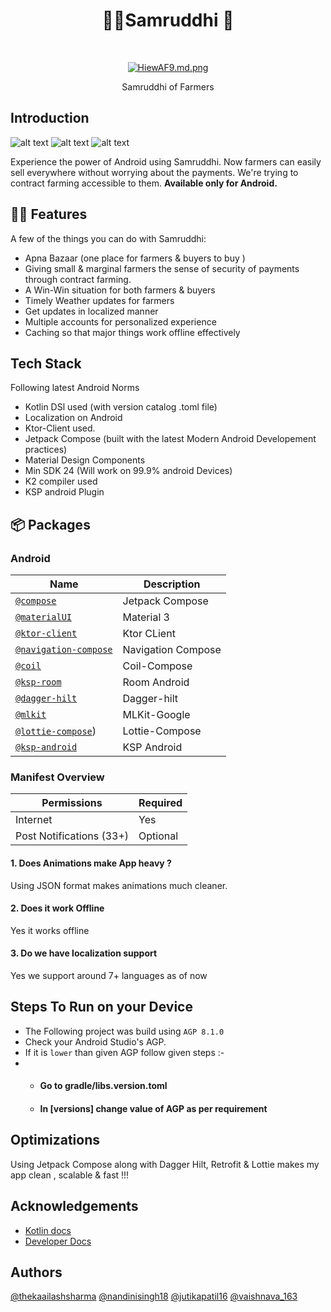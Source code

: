 
<h1 align="center">  📲✨Samruddhi  🚀 </h1> <br>
<p align="center">
  <a href="https://firebasestorage.googleapis.com/v0/b/samruddhi-d0846.appspot.com/o/WhatsApp%20Image%202023-08-24%20at%2010.27.19%20AM.jpeg?alt=media&token=5cd92957-4cec-4c26-9b70-8c3ea8e6ab20">
    <img src="https://firebasestorage.googleapis.com/v0/b/samruddhi-d0846.appspot.com/o/WhatsApp%20Image%202023-08-24%20at%2010.27.19%20AM.jpeg?alt=media&token=5cd92957-4cec-4c26-9b70-8c3ea8e6ab20" alt="HiewAF9.md.png" border="0">
  </a>



<p align="center">
  Samruddhi of Farmers
</p>


## Introduction
![alt text](https://img.shields.io/badge/Kotlin-FFFFFF?style=for-the-badge&logo=Kotlin) 
![alt text](https://img.shields.io/badge/Firebase-FFFFFF?style=for-the-badge&logo=Firebase) 
![alt text](https://img.shields.io/badge/JetpackCompose-FFFFFF?style=for-the-badge&logo=JetpackCompose)

Experience the power of Android using Samruddhi. Now farmers can easily sell everywhere without worrying about the payments. We're trying to contract farming accessible to them.
**Available only for Android.**


## 💬💡 Features

A few of the things you can do with Samruddhi:

- Apna Bazaar (one place for farmers & buyers to buy )
- Giving small & marginal farmers the sense of security of payments through contract farming.
- A Win-Win situation for both farmers & buyers
- Timely Weather updates for farmers
- Get updates in localized manner
- Multiple accounts for personalized experience
- Caching so that major things work offline effectively

## Tech Stack

Following latest Android Norms

- Kotlin DSl used (with version catalog .toml file)
- Localization on Android
- Ktor-Client used.
- Jetpack Compose (built with the latest Modern Android Developement practices)
- Material Design Components
- Min SDK 24 (Will work on 99.9% android Devices)
- K2 compiler used
- KSP android Plugin



## 📦 Packages

### Android 
| Name | Description |
| --- | --- |
| [`@compose`](https://developer.android.com/jetpack/compose) | Jetpack Compose |
| [`@materialUI`](https://m3.material.io/) | Material 3 |
| [`@ktor-client`](https://ktor.io/docs/create-client.html) | Ktor CLient |
| [`@navigation-compose`](https://developer.android.com/jetpack/compose/navigation) | Navigation Compose |
| [`@coil`](https://coil-kt.github.io/coil/compose/) | Coil-Compose |
| [`@ksp-room`](https://developer.android.com/build/migrate-to-ksp) | Room Android |
| [`@dagger-hilt`](https://developer.android.com/training/dependency-injection/hilt-android) | Dagger-hilt |
| [`@mlkit`](https://developers.google.com/ml-kit) | MLKit-Google |
| [`@lottie-compose`](https://github.com/airbnb/lottie/blob/master/android-compose.md)) | Lottie-Compose |
| [`@ksp-android`](https://developer.android.com/build/migrate-to-ksp) | KSP Android |

### Manifest Overview

| Permissions | Required |
| --- | --- |
| Internet | Yes |
| Post Notifications (33+) | Optional |

#### 1. Does Animations make App heavy ?

Using JSON format makes animations much cleaner.

#### 2. Does it work Offline

Yes it works offline

#### 3. Do we have localization support

Yes we support around 7+ languages as of now

## Steps To Run on your Device
- The Following project was build using `AGP 8.1.0`
-  Check your Android Studio's AGP.
-  If it is `lower` than given AGP follow given steps :-
-  -  #### Go to gradle/libs.version.toml
   -  #### In [versions] change value of AGP as per requirement
 

## Optimizations

Using Jetpack Compose along with Dagger Hilt, Retrofit & Lottie makes my app clean , scalable & fast !!!


## Acknowledgements

 - [Kotlin docs](https://kotlinlang.org/)
 - [Developer Docs](https://developer.android.com/)

## Authors

[@thekaailashsharma](https://linkedin.com/in/thekaailashsharma)
[@nandinisingh18](https://linkedin.com/in/nandinisingh18)
[@jutikapatil16](https://linkedin.com/in/jutikapatil16)
[@vaishnava_163](https://twitter.com/vaishnava_163)
